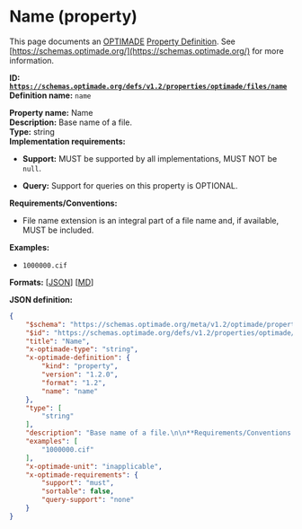 # Name (property)

This page documents an [OPTIMADE](https://www.optimade.org/) [Property Definition](https://schemas.optimade.org/#definitions). See [https://schemas.optimade.org/](https://schemas.optimade.org/) for more information.

**ID: [`https://schemas.optimade.org/defs/v1.2/properties/optimade/files/name`](https://schemas.optimade.org/defs/v1.2/properties/optimade/files/name)**  
**Definition name:** `name`

**Property name:** Name  
**Description:** Base name of a file.  
**Type:** string  
**Implementation requirements:**  
- **Support:** MUST be supported by all implementations, MUST NOT be `null`.  

- **Query:** Support for queries on this property is OPTIONAL.  

**Requirements/Conventions:**

- File name extension is an integral part of a file name and, if available, MUST be included.

**Examples:**

- `1000000.cif`

**Formats:** [[JSON](name.json)] [[MD](name.md)]

**JSON definition:**

``` json
{
    "$schema": "https://schemas.optimade.org/meta/v1.2/optimade/property_definition.md",
    "$id": "https://schemas.optimade.org/defs/v1.2/properties/optimade/files/name",
    "title": "Name",
    "x-optimade-type": "string",
    "x-optimade-definition": {
        "kind": "property",
        "version": "1.2.0",
        "format": "1.2",
        "name": "name"
    },
    "type": [
        "string"
    ],
    "description": "Base name of a file.\n\n**Requirements/Conventions:**\n\n- File name extension is an integral part of a file name and, if available, MUST be included.",
    "examples": [
        "1000000.cif"
    ],
    "x-optimade-unit": "inapplicable",
    "x-optimade-requirements": {
        "support": "must",
        "sortable": false,
        "query-support": "none"
    }
}
```